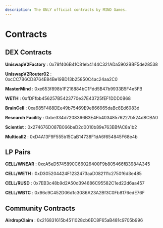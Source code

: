 ```yaml
---
description: The ONLY official contracts by MIND Games.
---
```


# Contracts

## DEX Contracts

**UniswapV2Factory** : 0x78f406B41C81eb4144C321ADa5902BBF5de28538&#x20;

**UniswapV2Router02** : 0xcCC7B6CD8764E84Be19BD13b25850C4ac24aa2C0

**MasterMind** : 0xe653f898b1F216884bC1Fdd5B47b9933B5F4e5FB

**WETH** : 0xfDFfbb456257B5423770e37E43725fEF1DDD0B68

**BrainCell** : 0xa685F488DEe49b75469E9e866965daBc8Ed6083d&#x20;

**Research** **Facility** : 0xbe334d7208366B3E4Fb40348576227b524d8CBA0&#x20;

**Scientist** : 0x274676D087B066beD2d0010b89e763BBfAC8a1b2&#x20;

**Multicall2** : 0xD4A13F9F555b15CaB14738F1dA6f654845F68e4b&#x20;

## LP Pairs

**CELL/WNEAR** : 0xcA5eD5745890C66026400F9b805466fB3984A345&#x20;

**CELL/WETH** : 0xD305204424F1232473aaD082111c2750f6d3e485&#x20;

**CELL/RUSD** : 0x7EB3c48b9d2A50d394686C95582C1ed22d6aa457&#x20;

**CELL/WBTC** : 0x96c9C452D06d1c3086A23A2Bf3C0Fb8176edE76F

## Community Contracts

**AirdropClaim** : 0x216831615b4511028cb6EC8F65aB481c9705b996

